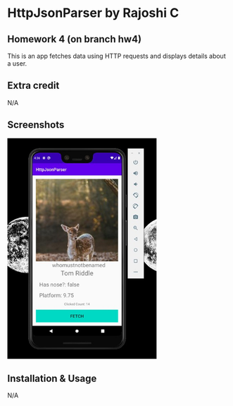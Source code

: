 # HttpJsonParser by Rajoshi C
## Homework 4 (on branch hw4)

This is an app fetches data using HTTP requests and displays details about a user.

## Extra credit
N/A

## Screenshots
<img src="./screenshot1.jpg" alt="Screenshot of the app" height="500" />


## Installation & Usage
N/A